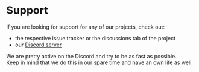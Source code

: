 # **Support**

If you are looking for support for any of our projects, check out:

- the respective issue tracker or the discussions tab of the project
- our [Discord server][discord]

We are pretty active on the Discord and try to be as fast as possible.<br>
Keep in mind that we do this in our spare time and have an own life as well.

<!-- Links -->
[discord]: https://discord.com/invite/ThFnwZCyYY
